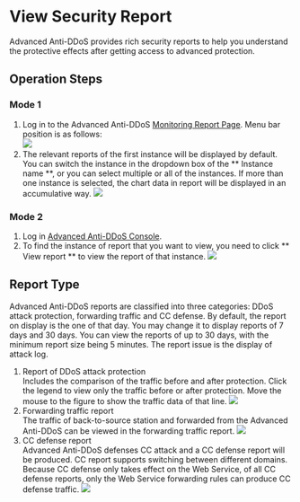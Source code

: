 # View Security Report
Advanced Anti-DDoS provides rich security reports to help you understand the protective effects after getting access to advanced protection.

## Operation Steps
### Mode 1
1. Log in to the Advanced Anti-DDoS [Monitoring Report Page](https://ip-anti-console.jdcloud.com/charts). Menu bar position is as follows: </BR>
![](https://github.com/jdcloudcom/cn/blob/edit/image/Advanced%20Anti-DDoS/report%2001.png)
2. The relevant reports of the first instance will be displayed by default. You can switch the instance in the dropdown box of the ** Instance name **, or you can select multiple or all of the instances. If more than one instance is selected, the chart data in report will be displayed in an accumulative way.
![](https://github.com/jdcloudcom/cn/blob/edit/image/Advanced%20Anti-DDoS/report%2006.png)
### Mode 2
1. Log in [Advanced Anti-DDoS Console](https://ip-anti-console.jdcloud.com/instancelist).
2. To find the instance of report that you want to view, you need to click ** View report ** to view the report of that instance.
![](https://github.com/jdcloudcom/cn/blob/edit/image/Advanced%20Anti-DDoS/report%2002.png)

## Report Type
Advanced Anti-DDoS reports are classified into three categories: DDoS attack protection, forwarding traffic and CC defense. By default, the report on display is the one of that day. You may change it to display reports of 7 days and 30 days. You can view the reports of up to 30 days, with the minimum report size being 5 minutes. The report issue is the display of attack log.
1. Report of DDoS attack protection</BR>
Includes the comparison of the traffic before and after protection. Click the legend to view only the traffic before or after protection. Move the mouse to the figure to show the traffic data of that line.
![](https://github.com/jdcloudcom/cn/blob/edit/image/Advanced%20Anti-DDoS/report%2003.png)
2. Forwarding traffic report</BR>
The traffic of back-to-source station and forwarded from the Advanced Anti-DDoS can be viewed in the forwarding traffic report.
![](https://github.com/jdcloudcom/cn/blob/edit/image/Advanced%20Anti-DDoS/report%2004.png)
3. CC defense report</BR>
Advanced Anti-DDoS defenses CC attack and a CC defense report will be produced. CC report supports switching between different domains.</BR>
Because CC defense only takes effect on the Web Service, of all CC defense reports, only the Web Service forwarding rules can produce CC defense traffic.
![](https://github.com/jdcloudcom/cn/blob/edit/image/Advanced%20Anti-DDoS/report%2005.png)


